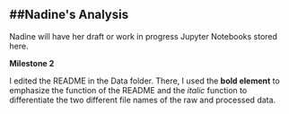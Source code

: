##Nadine's Analysis
---
Nadine will have her draft or work in progress Jupyter Notebooks stored here. 

**Milestone 2**

I edited the README in the Data folder. There, I used the **bold element** to emphasize the function of the README and the *italic* function to differentiate the two different file names of the raw and processed data.